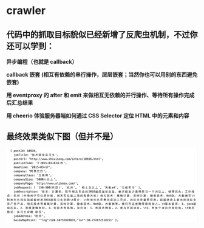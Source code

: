 # crawler

## 代码中的抓取目标貌似已经新增了反爬虫机制，不过你还可以学到：


<b>异步编程（也就是 callback）

<b>callback 嵌套 (相互有依赖的串行操作，层层嵌套；当然你也可以用别的东西避免嵌套)

<b>用 eventproxy 的 after 和 emit 来做相互无依赖的并行操作、等待所有操作完成后汇总结果

<b>用 cheerio 体验服务器端如何通过 CSS Selector 定位 HTML 中的元素和内容


## 最终效果类似下图（但并不是）
![最终效果图 x 1 :](https://raw.githubusercontent.com/hugojing/clawler/master/clawler_final.jpg)
